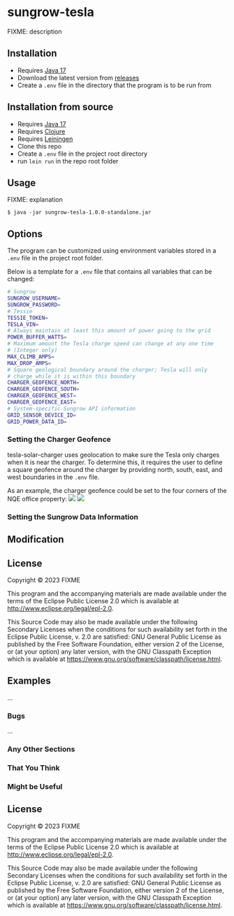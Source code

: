 # sungrow-tesla

FIXME: description

## Installation


- Requires [Java 17](https://www.oracle.com/au/java/technologies/downloads/#java17)
- Download the latest version from [releases](https://github.com/nqeng/tesla-solar-charger/releases)
- Create a `.env` file in the directory that the program is to be run from

## Installation from source


- Requires [Java 17](https://www.oracle.com/au/java/technologies/downloads/#java17)
- Requires [Clojure](https://clojure.org/guides/install_clojure)
- Requires [Leiningen](https://leiningen.org/)
- Clone this repo
- Create a `.env` file in the project root directory
- run `lein run` in the repo root folder

## Usage

FIXME: explanation

    $ java -jar sungrow-tesla-1.0.0-standalone.jar

## Options

The program can be customized using environment variables stored in a `.env` file in the project root folder.

Below is a template for a `.env` file that contains all variables that can be changed:

```bash
# Sungrow
SUNGROW_USERNAME=
SUNGROW_PASSWORD=
# Tessie
TESSIE_TOKEN=
TESLA_VIN=
# Always maintain at least this amount of power going to the grid
POWER_BUFFER_WATTS=
# Maximum amount the Tesla charge speed can change at any one time
# (Integer only)
MAX_CLIMB_AMPS=
MAX_DROP_AMPS=
# Square geological boundary around the charger; Tesla will only
# charge while it is within this boundary
CHARGER_GEOFENCE_NORTH=
CHARGER_GEOFENCE_SOUTH=
CHARGER_GEOFENCE_WEST=
CHARGER_GEOFENCE_EAST=
# System-specific Sungrow API information
GRID_SENSOR_DEVICE_ID=
GRID_POWER_DATA_ID=
```


### Setting the Charger Geofence
tesla-solar-charger uses geolocation to make sure the Tesla only charges when it is near the charger.
To determine this, it requires the user to define a square geofence around the charger by providing 
north, south, east, and west boundaries in the `.env` file.


As an example, the charger geofence could be set to the four corners of the NQE office property:
![](https://raw.githubusercontent.com/calebwebster/tesla-solar-charger/main/doc/nqeng_geofence_1.png)
![](https://raw.githubusercontent.com/calebwebster/tesla-solar-charger/main/doc/nqeng_geofence_2.png)

### Setting the Sungrow Data Information

## Modification

## License

Copyright © 2023 FIXME

This program and the accompanying materials are made available under the
terms of the Eclipse Public License 2.0 which is available at
http://www.eclipse.org/legal/epl-2.0.

This Source Code may also be made available under the following Secondary
Licenses when the conditions for such availability set forth in the Eclipse
Public License, v. 2.0 are satisfied: GNU General Public License as published by
the Free Software Foundation, either version 2 of the License, or (at your
option) any later version, with the GNU Classpath Exception which is available
at https://www.gnu.org/software/classpath/license.html.

## Examples

...

### Bugs

...

### Any Other Sections
### That You Think
### Might be Useful

## License

Copyright © 2023 FIXME

This program and the accompanying materials are made available under the
terms of the Eclipse Public License 2.0 which is available at
http://www.eclipse.org/legal/epl-2.0.

This Source Code may also be made available under the following Secondary
Licenses when the conditions for such availability set forth in the Eclipse
Public License, v. 2.0 are satisfied: GNU General Public License as published by
the Free Software Foundation, either version 2 of the License, or (at your
option) any later version, with the GNU Classpath Exception which is available
at https://www.gnu.org/software/classpath/license.html.

